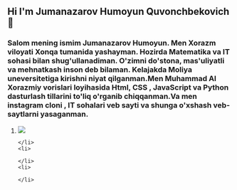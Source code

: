 ## Hi I'm Jumanazarov Humoyun Quvonchbekovich👋
<!doctypehtml>
<html>
  <h3>
    Salom mening ismim Jumanazarov Humoyun. Men Xorazm viloyati Xonqa tumanida yashayman. Hozirda Matematika va IT sohasi bilan shug'ullanadiman. O'zimni do'stona, mas'uliyatli va mehnatkash inson deb bilaman. Kelajakda Moliya uneversitetiga kirishni niyat qilganman.Men Muhammad Al Xorazmiy vorislari loyihasida Html, CSS , JavaScript va Python dasturlash tillarini to'liq o'rganib chiqqanman.Va men instagram cloni , IT sohalari veb sayti va shunga o'xshash veb-saytlarni yasaganman.

  </h3>
  <ol>
    <li>
      <img src='https://kinsta.com/blog/html-vs-html5/'>
        

    </li>
    <li>
    
    </li>
    <li>
    
    </li>
  </ol>
  
</html>

